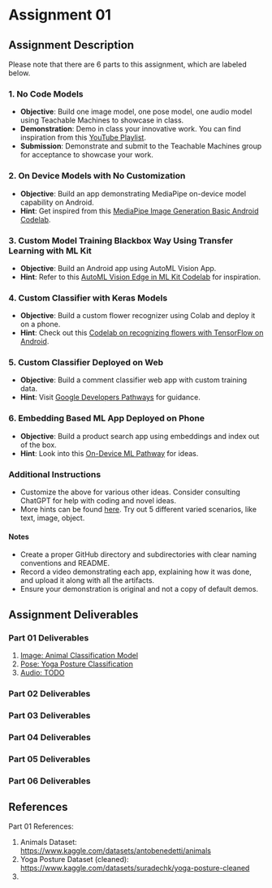 # Assignment 01

## Assignment Description

Please note that there are 6 parts to this assignment, which are labeled below. 

### 1. No Code Models

- **Objective**: Build one image model, one pose model, one audio model using Teachable Machines to showcase in class.
- **Demonstration**: Demo in class your innovative work. You can find inspiration from this [YouTube Playlist](https://www.youtube.com/playlist?list=PLQY2H8rRoyvzSZZuF0qJpoJxZR1NgzcZw).
- **Submission**: Demonstrate and submit to the Teachable Machines group for acceptance to showcase your work.

### 2. On Device Models with No Customization

- **Objective**: Build an app demonstrating MediaPipe on-device model capability on Android.
- **Hint**: Get inspired from this [MediaPipe Image Generation Basic Android Codelab](https://codelabs.developers.google.com/mp-image-generation-basic-android#0).

### 3. Custom Model Training Blackbox Way Using Transfer Learning with ML Kit

- **Objective**: Build an Android app using AutoML Vision App.
- **Hint**: Refer to this [AutoML Vision Edge in ML Kit Codelab](https://codelabs.developers.google.com/codelabs/automl-vision-edge-in-mlkit#0) for inspiration.

### 4. Custom Classifier with Keras Models

- **Objective**: Build a custom flower recognizer using Colab and deploy it on a phone.
- **Hint**: Check out this [Codelab on recognizing flowers with TensorFlow on Android](https://codelabs.developers.google.com/codelabs/recognize-flowers-with-tensorflow-on-android-beta#0).

### 5. Custom Classifier Deployed on Web

- **Objective**: Build a comment classifier web app with custom training data.
- **Hint**: Visit [Google Developers Pathways](https://developers.google.com/learn/pathways/on-device-ml-6) for guidance.

### 6. Embedding Based ML App Deployed on Phone

- **Objective**: Build a product search app using embeddings and index out of the box.
- **Hint**: Look into this [On-Device ML Pathway](https://developers.google.com/learn/pathways/on-device-ml-3) for ideas.

### Additional Instructions

- Customize the above for various other ideas. Consider consulting ChatGPT for help with coding and novel ideas.
- More hints can be found [here](https://developers.google.com/learn/topics/on-device-ml#build-your-first-on-device-ml-app). Try out 5 different varied scenarios, like text, image, object.

#### Notes

- Create a proper GitHub directory and subdirectories with clear naming conventions and README.
- Record a video demonstrating each app, explaining how it was done, and upload it along with all the artifacts.
- Ensure your demonstration is original and not a copy of default demos.

## Assignment Deliverables

### Part 01 Deliverables
1. [Image: Animal Classification Model](https://teachablemachine.withgoogle.com/models/lOeC4qDiP/)
2. [Pose: Yoga Posture Classification]()
3. [Audio: TODO]()
### Part 02 Deliverables

### Part 03 Deliverables

### Part 04 Deliverables

### Part 05 Deliverables

### Part 06 Deliverables

## References
Part 01 References:
1. Animals Dataset: https://www.kaggle.com/datasets/antobenedetti/animals
2. Yoga Posture Dataset (cleaned): https://www.kaggle.com/datasets/suradechk/yoga-posture-cleaned
3. 
